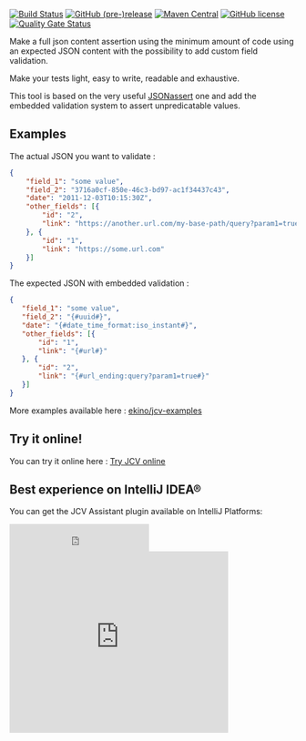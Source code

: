 [![Build Status](https://github.com/ekino/jcv/workflows/Build%20branch/badge.svg?branch=master)](https://github.com/ekino/jcv/actions?query=workflow%3A%22Build+branch%22+branch%3Amaster)
[![GitHub (pre-)release](https://img.shields.io/github/release/ekino/jcv/all.svg)](https://github.com/ekino/jcv/releases)
[![Maven Central](https://img.shields.io/maven-central/v/com.ekino.oss.jcv/jcv-core)](https://search.maven.org/search?q=g:com.ekino.oss.jcv)
[![GitHub license](https://img.shields.io/github/license/ekino/jcv.svg)](https://github.com/ekino/jcv/blob/master/LICENSE.md)
[![Quality Gate Status](https://sonarcloud.io/api/project_badges/measure?project=ekino_jcv&metric=alert_status)](https://sonarcloud.io/dashboard?id=ekino_jcv)

Make a full json content assertion using the minimum amount of code using an expected JSON content with the possibility to add custom field validation.

Make your tests light, easy to write, readable and exhaustive.

This tool is based on the very useful [JSONassert](https://github.com/skyscreamer/JSONassert) one and add the embedded validation system to assert unpredicatable values.

## Examples

The actual JSON you want to validate :
```json
{
    "field_1": "some value",
    "field_2": "3716a0cf-850e-46c3-bd97-ac1f34437c43",
    "date": "2011-12-03T10:15:30Z",
    "other_fields": [{
        "id": "2",
        "link": "https://another.url.com/my-base-path/query?param1=true"
    }, {
        "id": "1",
        "link": "https://some.url.com"
    }]
}
```

The expected JSON with embedded validation :
```json
{
   "field_1": "some value",
   "field_2": "{#uuid#}",
   "date": "{#date_time_format:iso_instant#}",
   "other_fields": [{
       "id": "1",
       "link": "{#url#}"
   }, {
       "id": "2",
       "link": "{#url_ending:query?param1=true#}"
   }]
}
```

More examples available here : [ekino/jcv-examples](https://github.com/ekino/jcv-examples)

## Try it online!

You can try it online here : <a href="{{ '/try-jcv-online.html' | relative_url }}">Try JCV online</a>

## Best experience on IntelliJ IDEA®

You can get the JCV Assistant plugin available on IntelliJ Platforms:

<div>
    <iframe frameborder="none" width="245px" height="48px" src="https://plugins.jetbrains.com/embeddable/install/13916"></iframe>
</div>

<div>
    <iframe frameborder="none" width="384px" height="319px" src="https://plugins.jetbrains.com/embeddable/card/13916"></iframe>
</div>

<script defer src="https://plugins.jetbrains.com/assets/scripts/mp-widget.js"></script>

